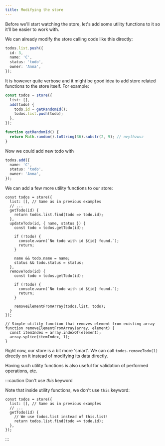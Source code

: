 ```yaml
---
title: Modifying the store
---
```


Before we'll start watching the store, let's add some utility functions to it so it'll be easier to work with.

We can already modify the store calling code like this directly:

```ts
todos.list.push({
  id: 3,
  name: 'C',
  status: 'todo',
  owner: 'Anna',
});
```

It is however quite verbose and it might be good idea to add store related functions to the store itself. For example:

```ts
const todos = store({
  list: [],
  add(todo) {
    todo.id = getRandomId();
    todos.list.push(todo);
  },
});

function getRandomId() {
  return Math.random().toString(36).substr(2, 9); // nvylhzwvz
}
```

Now we could add new todo with

```ts
todos.add({
  name: 'C',
  status: 'todo',
  owner: 'Anna',
});
```

We can add a few more utility functions to our store:

```tsx
const todos = store({
  list: [], // Same as in previous examples
  // ...
  getTodo(id) {
    return todos.list.find(todo => todo.id);
  },
  updateTodo(id, { name, status }) {
    const todo = todos.getTodo(id);

    if (!todo) {
      console.warn(`No todo with id ${id} found.`);
      return;
    }

    name && todo.name = name;
    status && todo.status = status;
  },
  removeTodo(id) {
    const todo = todos.getTodo(id);

    if (!todo) {
      console.warn(`No todo with id ${id} found.`);
      return;
    }

    removeElementFromArray(todos.list, todo);
  }
});

// Simple utility function that removes element from existing array
function removeElementFromArray(array, element) {
  const itemIndex = array.indexOf(element);
  array.splice(itemIndex, 1);
}
```

Right now, our store is a bit more 'smart'. We can call `todos.removeTodo(1)` directly on it instead of modifying its data directly.

Having such utility functions is also useful for validation of performed operations, etc.

:::caution Don't use _this_ keyword

Note that inside utility functions, we don't use `this` keyword:

```tsx {5}
const todos = store({
  list: [], // Same as in previous examples
  // ...
  getTodo(id) {
    // We use todos.list instead of this.list!
    return todos.list.find(todo => todo.id);
  },
});
```

:::
